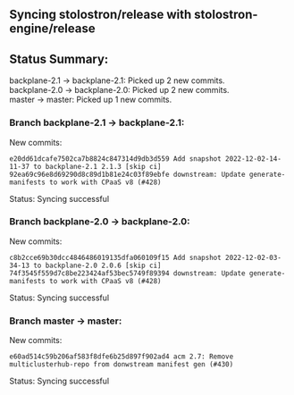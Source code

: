## Syncing stolostron/release with stolostron-engine/release

## Status Summary:

backplane-2.1 -> backplane-2.1: Picked up 2 new commits.  
backplane-2.0 -> backplane-2.0: Picked up 2 new commits.  
master -> master: Picked up 1 new commits.  

### Branch backplane-2.1 -> backplane-2.1:

New commits:

```
e20dd61dcafe7502ca7b8824c847314d9db3d559 Add snapshot 2022-12-02-14-11-37 to backplane-2.1 2.1.3 [skip ci]
92ea69c96e8d69290d8c89d1b81e24c03f89ebfe downstream: Update generate-manifests to work with CPaaS v8 (#428)
```

Status: Syncing successful

### Branch backplane-2.0 -> backplane-2.0:

New commits:

```
c8b2cce69b30dcc4846486019135dfa060109f15 Add snapshot 2022-12-02-03-34-13 to backplane-2.0 2.0.6 [skip ci]
74f3545f559d7c8be223424af53bec5749f89394 downstream: Update generate-manifests to work with CPaaS v8 (#428)
```

Status: Syncing successful

### Branch master -> master:

New commits:

```
e60ad514c59b206af583f8dfe6b25d897f902ad4 acm 2.7: Remove multiclusterhub-repo from donwstream manifest gen (#430)
```

Status: Syncing successful
